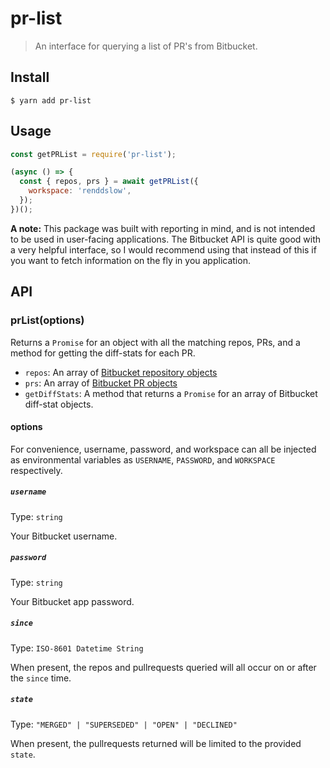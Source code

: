 # pr-list

> An interface for querying a list of PR&#39;s from Bitbucket.

## Install

```
$ yarn add pr-list
```

## Usage

```js
const getPRList = require('pr-list');

(async () => {
  const { repos, prs } = await getPRList({
    workspace: 'renddslow',
  });
})();
```

**A note:** This package was built with reporting in mind, and is not intended to be used in user-facing applications. The Bitbucket API is quite good with a very helpful interface, so I would recommend using that instead of this if you want to fetch information on the fly in you application.

## API

### prList(options)

Returns a `Promise` for an object with all the matching repos, PRs, and a method for getting the diff-stats for each PR.

- `repos`: An array of [Bitbucket repository objects](https://developer.atlassian.com/bitbucket/api/2/reference/resource/repositories/%7Bworkspace%7D#reponses)
- `prs`: An array of [Bitbucket PR objects](https://developer.atlassian.com/bitbucket/api/2/reference/resource/repositories/%7Bworkspace%7D/%7Brepo_slug%7D/pullrequests)
- `getDiffStats`: A method that returns a `Promise` for an array of Bitbucket diff-stat objects.

#### options

For convenience, username, password, and workspace can all be injected as environmental variables as `USERNAME`, `PASSWORD`, and `WORKSPACE` respectively.

##### `username`

Type: `string`

Your Bitbucket username.

##### `password`

Type: `string`

Your Bitbucket app password.

##### `since`

Type: `ISO-8601 Datetime String`

When present, the repos and pullrequests queried will all occur on or after the `since` time.

##### `state`

Type: `"MERGED" | "SUPERSEDED" | "OPEN" | "DECLINED"`

When present, the pullrequests returned will be limited to the provided `state`.
